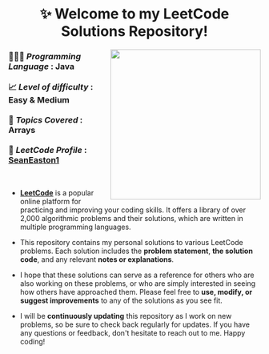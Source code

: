 <h1 align="center">✨ Welcome to my LeetCode Solutions Repository! </h1>

<img align="right" width="300" src="https://github.com/SeanEaston1/LeetCode-Solved-Questions/blob/main/images.png">

<h3 align="left">

👨🏻‍💻 *Programming Language* : Java
<br>
<br>
📈 *Level of difficulty* : Easy & Medium
<br>
<br>
📂 *Topics Covered* : Arrays
<br>
<br>
👔 *LeetCode Profile* : <a href="https://leetcode.com/SeanEaston/">SeanEaston1</a>
</h3>
<br>

- <a href="https://leetcode.com">**LeetCode**</a> is a popular online platform for practicing and improving your coding skills. It offers a library of over 2,000 algorithmic problems and their solutions, which are written in multiple programming languages.

- This repository contains my personal solutions to various LeetCode problems. Each solution includes the **problem statement**, **the solution code**, and any relevant **notes or explanations**.

- I hope that these solutions can serve as a reference for others who are also working on these problems, or who are simply interested in seeing how others have approached them. Please feel free to **use, modify, or suggest improvements** to any of the solutions as you see fit.

- I will be **continuously updating** this repository as I work on new problems, so be sure to check back regularly for updates. If you have any questions or feedback, don't hesitate to reach out to me. Happy coding!
